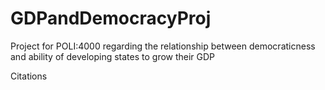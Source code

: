 # GDPandDemocracyProj
Project for POLI:4000 regarding the relationship between democraticness and ability of developing states to grow their GDP


Citations